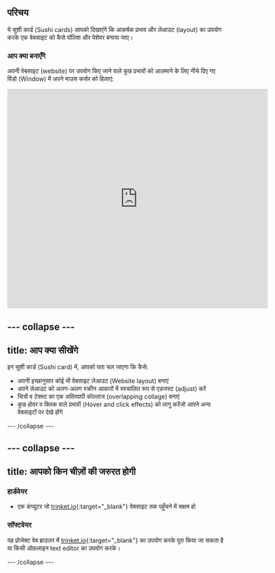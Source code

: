 ## परिचय

ये सुशी कार्ड (Sushi cards) आपको दिखाएंगे कि आकर्षक प्रभाव और लेआउट (layout) का उपयोग करके एक वेबसाइट को कैसे पॉलिश और पेशेवर बनाया जाए।

### आप क्या बनाएँगे

अपनी वेबसाइट (website) पर उपयोग किए जाने वाले कुछ प्रभावों को आज़माने के लिए नीचे दिए गए विंडो (Window) में अपने माउस कर्सर को हिलाएं:

<div class="trinket">
  <iframe src="https://trinket.io/embed/html/8d85e4f41d?outputOnly=true&start=result" width="600" height="505" frameborder="0" marginwidth="0" marginheight="0" allowfullscreen>
  </iframe>
  <!-- <img src="images/magazine-final.png"> -->
</div>

--- collapse ---
---
title: आप क्या सीखेंगे
---

इन सुशी कार्ड (Sushi card) में, आपको पता चल जाएगा कि कैसे:
* अपनी इच्छानुसार कोई भी वेबसाइट लेआउट (Website layout) बनाएं
* अपने लेआउट को अलग-अलग स्क्रीन आकारों में स्वचालित रूप से एडजस्ट (adjust) करें
* चित्रों व टेक्स्ट का एक अतिव्यापी कोल्लाज (overlapping collage) बनाएं
* कुछ होवर व क्लिक वाले प्रभावों (Hover and click effects) को लागु करेंजो आपने अन्य वेबसाइटों पर देखे होंगे

--- /collapse ---

--- collapse ---
---
title: आपको किन चीज़ों की जरुरत होगी
---

### हार्डवेयर

+ एक कंप्यूटर जो [trinket.io](https://trinket.io){:target="_blank"} वेबसाइट तक पहुँचने में सक्षम हो

### सॉफ्टवेयर

यह प्रोजेक्ट वेब ब्राउज़र में [trinket.io](https://trinket.io){:target="_blank"} का उपयोग करके पूरा किया जा सकता है या किसी ऑफ़लाइन text editor का उपयोग करके।

--- /collapse ---